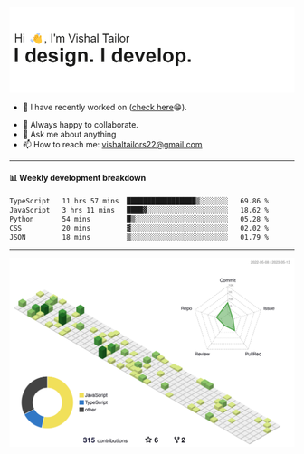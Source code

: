 ![Hi, I'm Vishal Tailor. I design. I develop.](https://github.com/vishaltailors/vishaltailors/blob/main/header.png?raw=true)

- 🔭 I have recently worked on ([check here](https://vishaltailor.com)😁).
<!-- - 🎦 Currently watching: JavaScript: The Hard Parts By Will Sentance. -->
- 👯 Always happy to collaborate.
- 💬 Ask me about anything
- 📫 How to reach me: <a href="mailto:vishaltailors22@gmail.com">vishaltailors22@gmail.com</a>

<hr /> 
<h4>📊 Weekly development breakdown</h4>
<!--START_SECTION:waka-->

```text
TypeScript   11 hrs 57 mins  █████████████████▒░░░░░░░   69.86 %
JavaScript   3 hrs 11 mins   ████▓░░░░░░░░░░░░░░░░░░░░   18.62 %
Python       54 mins         █▒░░░░░░░░░░░░░░░░░░░░░░░   05.28 %
CSS          20 mins         ▓░░░░░░░░░░░░░░░░░░░░░░░░   02.02 %
JSON         18 mins         ▒░░░░░░░░░░░░░░░░░░░░░░░░   01.79 %
```

<!--END_SECTION:waka-->
<hr /> 

![](./profile-3d-contrib/profile-green-animate.svg)
